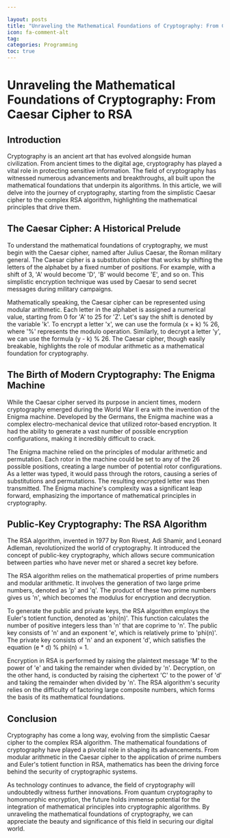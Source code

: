 ```yaml
---

layout: posts
title: "Unraveling the Mathematical Foundations of Cryptography: From Caesar Cipher to RSA"
icon: fa-comment-alt
tag:      
categories: Programming
toc: true
---
```




# Unraveling the Mathematical Foundations of Cryptography: From Caesar Cipher to RSA

## Introduction
Cryptography is an ancient art that has evolved alongside human civilization. From ancient times to the digital age, cryptography has played a vital role in protecting sensitive information. The field of cryptography has witnessed numerous advancements and breakthroughs, all built upon the mathematical foundations that underpin its algorithms. In this article, we will delve into the journey of cryptography, starting from the simplistic Caesar cipher to the complex RSA algorithm, highlighting the mathematical principles that drive them.

## The Caesar Cipher: A Historical Prelude
To understand the mathematical foundations of cryptography, we must begin with the Caesar cipher, named after Julius Caesar, the Roman military general. The Caesar cipher is a substitution cipher that works by shifting the letters of the alphabet by a fixed number of positions. For example, with a shift of 3, 'A' would become 'D', 'B' would become 'E', and so on. This simplistic encryption technique was used by Caesar to send secret messages during military campaigns.

Mathematically speaking, the Caesar cipher can be represented using modular arithmetic. Each letter in the alphabet is assigned a numerical value, starting from 0 for 'A' to 25 for 'Z'. Let's say the shift is denoted by the variable 'k'. To encrypt a letter 'x', we can use the formula (x + k) % 26, where '%' represents the modulo operation. Similarly, to decrypt a letter 'y', we can use the formula (y - k) % 26. The Caesar cipher, though easily breakable, highlights the role of modular arithmetic as a mathematical foundation for cryptography.

## The Birth of Modern Cryptography: The Enigma Machine
While the Caesar cipher served its purpose in ancient times, modern cryptography emerged during the World War II era with the invention of the Enigma machine. Developed by the Germans, the Enigma machine was a complex electro-mechanical device that utilized rotor-based encryption. It had the ability to generate a vast number of possible encryption configurations, making it incredibly difficult to crack.

The Enigma machine relied on the principles of modular arithmetic and permutation. Each rotor in the machine could be set to any of the 26 possible positions, creating a large number of potential rotor configurations. As a letter was typed, it would pass through the rotors, causing a series of substitutions and permutations. The resulting encrypted letter was then transmitted. The Enigma machine's complexity was a significant leap forward, emphasizing the importance of mathematical principles in cryptography.

## Public-Key Cryptography: The RSA Algorithm
The RSA algorithm, invented in 1977 by Ron Rivest, Adi Shamir, and Leonard Adleman, revolutionized the world of cryptography. It introduced the concept of public-key cryptography, which allows secure communication between parties who have never met or shared a secret key before.

The RSA algorithm relies on the mathematical properties of prime numbers and modular arithmetic. It involves the generation of two large prime numbers, denoted as 'p' and 'q'. The product of these two prime numbers gives us 'n', which becomes the modulus for encryption and decryption.

To generate the public and private keys, the RSA algorithm employs the Euler's totient function, denoted as 'phi(n)'. This function calculates the number of positive integers less than 'n' that are coprime to 'n'. The public key consists of 'n' and an exponent 'e', which is relatively prime to 'phi(n)'. The private key consists of 'n' and an exponent 'd', which satisfies the equation (e * d) % phi(n) = 1.

Encryption in RSA is performed by raising the plaintext message 'M' to the power of 'e' and taking the remainder when divided by 'n'. Decryption, on the other hand, is conducted by raising the ciphertext 'C' to the power of 'd' and taking the remainder when divided by 'n'. The RSA algorithm's security relies on the difficulty of factoring large composite numbers, which forms the basis of its mathematical foundations.

## Conclusion
Cryptography has come a long way, evolving from the simplistic Caesar cipher to the complex RSA algorithm. The mathematical foundations of cryptography have played a pivotal role in shaping its advancements. From modular arithmetic in the Caesar cipher to the application of prime numbers and Euler's totient function in RSA, mathematics has been the driving force behind the security of cryptographic systems.

As technology continues to advance, the field of cryptography will undoubtedly witness further innovations. From quantum cryptography to homomorphic encryption, the future holds immense potential for the integration of mathematical principles into cryptographic algorithms. By unraveling the mathematical foundations of cryptography, we can appreciate the beauty and significance of this field in securing our digital world.